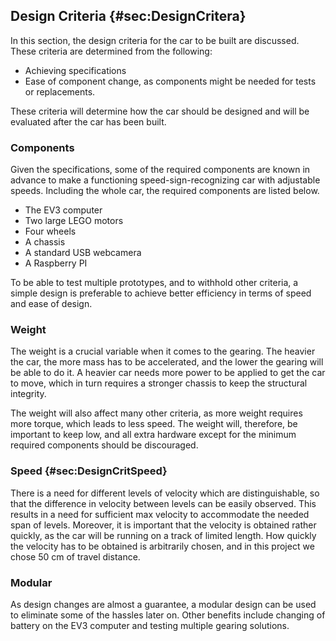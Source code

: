 ## Design Criteria {#sec:DesignCritera}
In this section, the design criteria for the car to be built are discussed.
These criteria are determined from the following:

* Achieving specifications
* Ease of component change, as components might be needed for tests or replacements.

These criteria will determine how the car should be designed and will be evaluated after the car has been built.

### Components
Given the specifications, some of the required components are known in advance to make a functioning speed-sign-recognizing car with adjustable speeds.
Including the whole car, the required components are listed below.

* The EV3 computer
* Two large LEGO motors
* Four wheels
* A chassis
* A standard USB webcamera
* A Raspberry PI

To be able to test multiple prototypes, and to withhold other criteria, a simple design is preferable to achieve better efficiency in terms of speed and ease of design.

### Weight
The weight is a crucial variable when it comes to the gearing.
The heavier the car, the more mass has to be accelerated, and the lower the gearing will be able to do it.
A heavier car needs more power to be applied to get the car to move, which in turn requires a stronger chassis to keep the structural integrity.

The weight will also affect many other criteria, as more weight requires more torque, which leads to less speed.
The weight will, therefore, be important to keep low, and all extra hardware except for the minimum required components should be discouraged.

### Speed {#sec:DesignCritSpeed}
There is a need for different levels of velocity which are distinguishable, so that the difference in velocity between levels can be easily observed.
This results in a need for sufficient max velocity to accommodate the needed span of levels.
Moreover, it is important that the velocity is obtained rather quickly, as the car will be running on a track of limited length.
How quickly the velocity has to be obtained is arbitrarily chosen, and in this project we chose 50 cm of travel distance.

### Modular
As design changes are almost a guarantee, a modular design can be used to eliminate some of the hassles later on. Other benefits include changing of battery on the EV3 computer and testing multiple gearing solutions.
